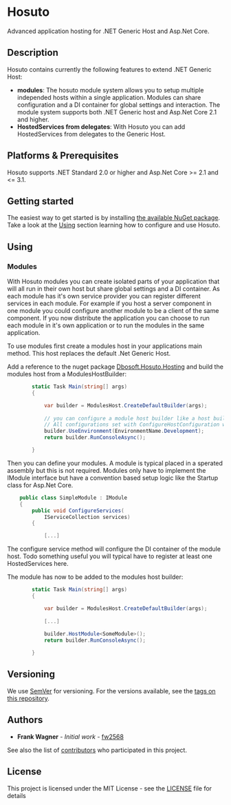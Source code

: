 # Hosuto
Advanced application hosting for .NET Generic Host and Asp.Net Core.


## Description

Hosuto contains currently the following features to extend .NET Generic Host: 

- **modules**: The hosuto module system allows you to setup multiple independed hosts within a single application. Modules can share configuration and a DI container for global settings and interaction. The module system supports both .NET Generic host and Asp.Net Core 2.1 and higher. 
- **HostedServices from delegates**: With Hosuto you can add HostedServices from delegates to the Generic Host. 

## Platforms & Prerequisites

Hosuto supports .NET Standard 2.0 or higher and Asp.Net Core >= 2.1 and <= 3.1.


## Getting started

The easiest way to get started is by installing [the available NuGet package](https://www.nuget.org/packages/Dbosoft.Hosuto). 
Take a look at the [Using](#using) section learning how to configure and use Hosuto.

## Using

### Modules

With Hosuto modules you can create isolated parts of your application that will all run in their own host but share global settings and a DI container. 
As each module has it's own service provider you can register different services in each module. For example if you host a server component in one module you could configure another module to be a client of the same component. If you now distribute the application you can choose to run each module in it's own application or to run the modules in the same application. 

To use modules first create a modules host in your applications main method. This host replaces the default .Net Generic Host. 

Add a reference to the nuget package [Dbosoft.Hosuto.Hosting](https://www.nuget.org/packages/Dbosoft.Hosuto.Hosting) and build the modules host from a ModulesHostBuilder: 

```csharp
        static Task Main(string[] args)
        {

            var builder = ModulesHost.CreateDefaultBuilder(args);
            
            // you can configure a module host builder like a host builder.
            // All configurations set with ConfigureHostConfiguration will be shared between all modules.
            builder.UseEnvironment(EnvironmentName.Development);
            return builder.RunConsoleAsync();

        }

  ```

Then you can define your modules. A module is typical placed in a sperated assembly but this is not required. 
Modules only have to implement the IModule interface but have a convention based setup logic like the Startup class for Asp.Net Core. 

```csharp
    public class SimpleModule : IModule
    {
        public void ConfigureServices(
            IServiceCollection services)
        {

            [...]
  ```

The configure service method will configure the DI container of the module host. Todo something useful you will typical have to register at least one HostedServices here. 

The module has now to be added to the modules host builder: 

```csharp
        static Task Main(string[] args)
        {

            var builder = ModulesHost.CreateDefaultBuilder(args);
            
            [...]
            
            builder.HostModule<SomeModule>();
            return builder.RunConsoleAsync();

        }

  ```


## Versioning

We use [SemVer](http://semver.org/) for versioning. For the versions available, see the [tags on this repository](https://github.com/dbosoft/Hosuto/tags). 

## Authors

* **Frank Wagner** - *Initial work* - [fw2568](https://github.com/fw2568)

See also the list of [contributors](https://github.com/Dbosoft/Hosuto/contributors) who participated in this project.


## License

This project is licensed under the MIT License - see the [LICENSE](LICENSE) file for details


